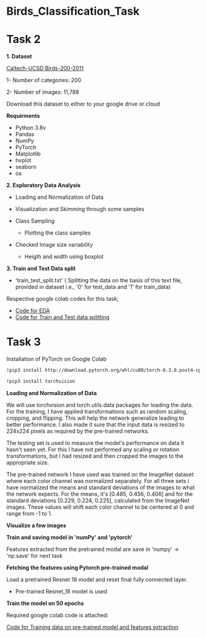 # **Birds_Classification_Task**

# Task 2
**1. Dataset**

[Caltech-UCSD Birds-200-2011](http://www.vision.caltech.edu/visipedia/CUB-200-2011.html)

1- Number of categories: 200

2- Number of images: 11,788

Download this dataset to either to your google drive or cloud



**Requirments**

 * Python 3.8v
 * Pandas
 * NumPy
 * PyTorch
 * Matplotlib
 * hvplot
 * seaborn
 * os


**2. Exploratory Data Analysis**

* Loading and Normalization of Data
* Visualization and Skimming through some samples
* Class Sampling

  * Plotting the class samples

* Checked Image size variability
  
  * Heigth and width using boxplot

**3. Train and Test Data split**

* 'train_test_split.txt' ( Splitting the data on the basis of this text file, provided in dataset i.e., '0' for test_data and '1' for train_data)

Respective google colab codes for this task;

* [Code for EDA](https://colab.research.google.com/drive/17vOxQgpBOllKFrZ0n67FlNYt3HrfYymv#scrollTo=ITgHOKTm4hZM)
* [Code for Train and Test data splitting](https://colab.research.google.com/drive/1gUwr7VdE4gw7YUmeTp1KrQj5HwG51sJM#scrollTo=jeDmgESr7TOH)

# Task 3

Installation of PyTorch on Google Colab

```bash
!pip3 install http://download.pytorch.org/whl/cu80/torch-0.3.0.post4-cp36-cp36m-linux_x86_64.whl 

!pip3 install torchvision
```

**Loading and Normalization of Data**

We will use torchvision and torch.utils.data packages for loading the data. For the training, I have applied transformations such as random scaling, cropping, and flipping. This will help the network generalize leading to better performance. I also made it sure that the input data is resized to 224x224 pixels as required by the pre-trained networks.

The testing set is used to measure the model's performance on data it hasn't seen yet. For this I have not performed any scaling or rotation transformations, but I had resized and then cropped the images to the appropriate size.

The pre-trained network I have used was trained on the ImageNet dataset where each color channel was normalized separately. For all three sets i have normalized the means and standard deviations of the images to what the network expects. For the means, it's [0.485, 0.456, 0.406] and for the standard deviations [0.229, 0.224, 0.225], calculated from the ImageNet images. These values will shift each color channel to be centered at 0 and range from -1 to 1.

**Visualize a few images**

**Train and saving model in 'numPy' and 'pytorch'**

Features extracted from the pretrained  modal are save in 'numpy' -> 'np.save' for next task


**Fetching the features using Pytorch pre-trained modal**

Load a pretrained Resnet 18 model and reset final fully connected layer.
   * Pre-trained Resnet_18 model is used

**Train the model on 50 epochs**

Required google colab code is attached:

[Code for Training data on pre-trained model and features extraction](https://colab.research.google.com/drive/1FZo28vtsq_wPdgVg0emBtpi5IiQE8NAI#scrollTo=ryJ5vtkVXhRo)






